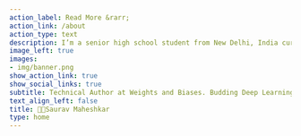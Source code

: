 ```yaml
---
action_label: Read More &rarr;
action_link: /about
action_type: text
description: I’m a senior high school student from New Delhi, India currently working as a Author at Weights and Biases. I'm an incoming freshman at University of Edinburgh (Bsc (Hons)Computer Science and Artificial Intelligence).
image_left: true
images:
- img/banner.png
show_action_link: true
show_social_links: true
subtitle: Technical Author at Weights and Biases. Budding Deep Learning Researcher
text_align_left: false
title: 👋🏻Saurav Maheshkar
type: home
---
```

